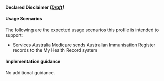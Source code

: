 #### Declared Disclaimer *[[Draft](http://hl7.org/fhir/stu3/valueset-publication-status.html)]*

#### Usage Scenarios
The following are the expected usage scenarios this profile is intended to support:
* Services Australia Medicare sends Australian Immunisation Register records to the My Health Record system

#### Implementation guidance
No additional guidance.